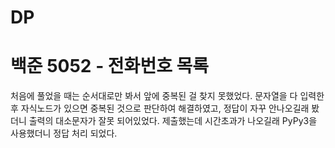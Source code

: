 DP
===

# 백준 5052 - 전화번호 목록

처음에 풀었을 때는 순서대로만 봐서 앞에 중복된 걸 찾지 못했었다.
문자열을 다 입력한 후 자식노드가 있으면 중복된 것으로 판단하여 해결하였고,
정답이 자꾸 안나오길래 봤더니 출력의 대소문자가 잘못 되어있었다.
제출했는데 시간초과가 나오길래 PyPy3을 사용했더니 정답 처리 되었다.